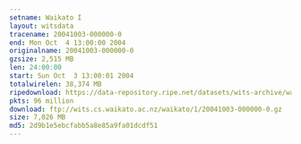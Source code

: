 ```yaml
---
setname: Waikato I
layout: witsdata
tracename: 20041003-000000-0
end: Mon Oct  4 13:00:00 2004
originalname: 20041003-000000-0
gzsize: 2,515 MB
len: 24:00:00
start: Sun Oct  3 13:00:01 2004
totalwirelen: 38,374 MB
ripedownload: https://data-repository.ripe.net/datasets/wits-archive/waikato/1/20041003-000000-0.gz
pkts: 96 million
download: ftp://wits.cs.waikato.ac.nz/waikato/1/20041003-000000-0.gz
size: 7,026 MB
md5: 2d9b1e5ebcfabb5a8e85a9fa01dcdf51
---
```

